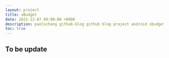 ```yaml
---
layout: project
title: xBudget
date: 2022-12-07 09:00:00 +0900
description: paolochang github-blog github blog project android xbudget
toc: true
---
```


## To be update
